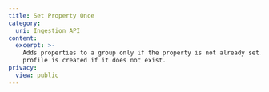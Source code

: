 ```yaml
---
title: Set Property Once
category:
  uri: Ingestion API
content:
  excerpt: >-
    Adds properties to a group only if the property is not already set. The
    profile is created if it does not exist.
privacy:
  view: public
---
```


